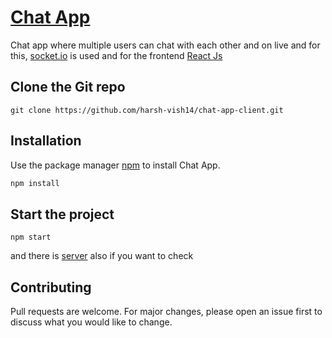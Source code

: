 # [Chat App]()

Chat app where multiple users can chat with each other and on live and for this, [socket.io](http://socket.io/) is used and for the frontend [React Js](https://reactjs.org/)

## Clone the Git repo

```gitbash
git clone https://github.com/harsh-vish14/chat-app-client.git
```

## Installation

Use the package manager [npm](https://docs.npmjs.com/) to install Chat App.

```bash
npm install
```

## Start the project

```gitbash
npm start
```

and there is [server](https://github.com/harsh-vish14/chat-app-server) also if you want to check

## Contributing

Pull requests are welcome. For major changes, please open an issue first to discuss what you would like to change.
